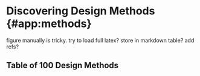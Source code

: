 # Discovering Design Methods {#app:methods}

figure manually is tricky. try to load full latex? store in markdown table? add refs?

## Table of 100 Design Methods
